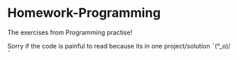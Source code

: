 # Homework-Programming
The exercises from Programming practise!

Sorry if the code is painful to read because its in one project/solution
¯\(°_o)/¯

